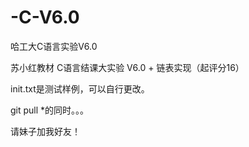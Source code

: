 # -C-V6.0
哈工大C语言实验V6.0

苏小红教材 C语言结课大实验 V6.0 + 链表实现（起评分16）

init.txt是测试样例，可以自行更改。

git pull *的同时。。。


请妹子加我好友！

